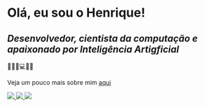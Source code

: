 # Olá, eu sou o Henrique!
## _Desenvolvedor, cientista da computação e apaixonado por Inteligência Artigficial_ 
🤖👨‍💻💻👨‍🏫

Veja um pouco mais sobre mim [aqui](https://riccihenrique.github.io/)

<a href="https://www.linkedin.com/in/henriquericci/>" alt="linkedin" target="_blank">

<img src="https://img.shields.io/badge/LinkedIn-%230077B5.svg?&style=flat-square&logo=linkedin&logoColor=white">

</a>

<a href="https://wa.me/5518988247731" alt="WhatsApp" target="_blank">

<img src="https://img.shields.io/badge/-WhatsApp-25d366?style=flat-square&labelColor=25d366&logo=whatsapp&logoColor=white&link=https://wa.me/5518988247731"/>

</a>

<a href="https://www.instagram.com/ricci.henriquer/" alt="WhatsApp" target="_blank">

<img src="https://img.shields.io/badge/Instagram-E4405F?style=for-the-badge&logo=instagram&logoColor=white&link=https://www.instagram.com/ricci.henriquer/"/>

</a>
<!--
**riccihenrique/riccihenrique** is a ✨ _special_ ✨ repository because its `README.md` (this file) appears on your GitHub profile.

Here are some ideas to get you started:

- 🔭 I’m currently working on ...
- 🌱 I’m currently learning ...
- 👯 I’m looking to collaborate on ...
- 🤔 I’m looking for help with ...
- 💬 Ask me about ...
- 📫 How to reach me: ...
- 😄 Pronouns: ...
- ⚡ Fun fact: ...
-->
